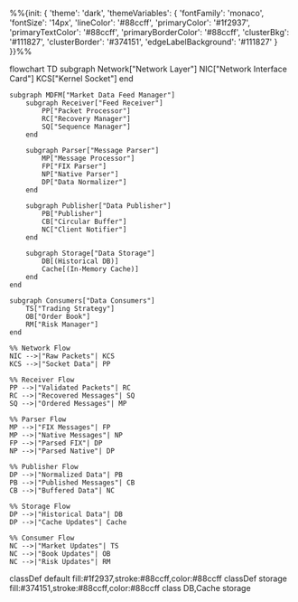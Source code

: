 %%{init: {
  'theme': 'dark',
  'themeVariables': {
    'fontFamily': 'monaco',
    'fontSize': '14px',
    'lineColor': '#88ccff',
    'primaryColor': '#1f2937',
    'primaryTextColor': '#88ccff',
    'primaryBorderColor': '#88ccff',
    'clusterBkg': '#111827',
    'clusterBorder': '#374151',
    'edgeLabelBackground': '#111827'
  }
}}%%

flowchart TD
    subgraph Network["Network Layer"]
        NIC["Network Interface Card"]
        KCS["Kernel Socket"]
    end

    subgraph MDFM["Market Data Feed Manager"]
        subgraph Receiver["Feed Receiver"]
            PP["Packet Processor"]
            RC["Recovery Manager"]
            SQ["Sequence Manager"]
        end

        subgraph Parser["Message Parser"]
            MP["Message Processor"]
            FP["FIX Parser"]
            NP["Native Parser"]
            DP["Data Normalizer"]
        end

        subgraph Publisher["Data Publisher"]
            PB["Publisher"]
            CB["Circular Buffer"]
            NC["Client Notifier"]
        end

        subgraph Storage["Data Storage"]
            DB[(Historical DB)]
            Cache[(In-Memory Cache)]
        end
    end

    subgraph Consumers["Data Consumers"]
        TS["Trading Strategy"]
        OB["Order Book"]
        RM["Risk Manager"]
    end

    %% Network Flow
    NIC -->|"Raw Packets"| KCS
    KCS -->|"Socket Data"| PP

    %% Receiver Flow
    PP -->|"Validated Packets"| RC
    RC -->|"Recovered Messages"| SQ
    SQ -->|"Ordered Messages"| MP

    %% Parser Flow
    MP -->|"FIX Messages"| FP
    MP -->|"Native Messages"| NP
    FP -->|"Parsed FIX"| DP
    NP -->|"Parsed Native"| DP

    %% Publisher Flow
    DP -->|"Normalized Data"| PB
    PB -->|"Published Messages"| CB
    CB -->|"Buffered Data"| NC

    %% Storage Flow
    DP -->|"Historical Data"| DB
    DP -->|"Cache Updates"| Cache

    %% Consumer Flow
    NC -->|"Market Updates"| TS
    NC -->|"Book Updates"| OB
    NC -->|"Risk Updates"| RM

classDef default fill:#1f2937,stroke:#88ccff,color:#88ccff
classDef storage fill:#374151,stroke:#88ccff,color:#88ccff
class DB,Cache storage

